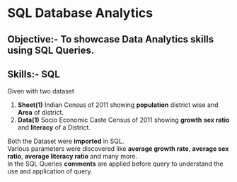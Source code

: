 # SQL Database Analytics

## Objective:- To showcase Data Analytics skills using SQL Queries.

## Skills:- SQL

Given with two dataset 
1. __Sheet(1)__ Indian Census of 2011 showing __population__ district wise and __Area__ of district.
2. __Data(1)__ Socio Economic Caste Census of 2011 showing __growth__ __sex ratio__ and __literacy__ of a District.

Both the Dataset were __imported__ in SQL.\
Various parameters were discovered like __average growth rate__, __average sex ratio__, __average literacy ratio__ and many more.\
In the SQL Queries __comments__ are applied before query to understand the use and application of query.
